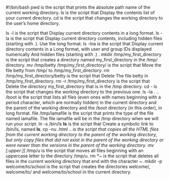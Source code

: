 #!/bin/bash
pwd is the script that prints the absolute path name of the current working directory.
ls is the script that Display the contents list of your current directory.
cd is the script that changes the working directory to the user’s home directory.

ls -l is the script that Display current directory contents in a long format.
ls -la is the script that Display current directory contents, including hidden files (starting with .). Use the long format.
ls -lna is the script that Display current directory contents in a Long format, with user and group IDs displayed numerically And hidden files (starting with .)
.
mkdir /tmp/my_first_directory is the script that creates a directory named my_first_directory in the /tmp/ directory.
mv /tmp/betty /tmp/my_first_directory/ is the script that Move the file betty from /tmp/ to /tmp/my_first_directory.
rm /tmp/my_first_directory/betty is the script that Delete The file betty in /tmp/my_first_directory.
rm -r /tmp/my_first_directory is the script that Delete the directory my_first_directory that is in the /tmp directory.
cd - is the script that changes the working directory to the previous one.
ls -la . .. /boot is the script that  lists all files (even ones with names beginning with a period character, which are normally hidden) in the current directory and the parent of the working directory and the /boot directory (in this order), in long format.
file /tmp/iamafile is the script that prints the type of the file named iamafile. The file iamafile will be in the /tmp directory when we will run your script.
ln -s /bin/ls __ls__ is the script that Create a symbolic link to /bin/ls, named __ls__. 
cp -nu *.html .. is the script that copies all the HTML files from the current working directory to the parent of the working directory, but only copy files that did not exist in the parent of the working directory or were newer than the versions in the parent of the working directory.
mv [:upper:]]* /tmp/u is the script that moves all files beginning with an uppercase letter to the directory /tmp/u.
rm *~ is the script that deletes all files in the current working directory that end with the character ~.
mkdir -p welcome/to/school is the script that creates the directories welcome/, welcome/to/ and welcome/to/school in the current directory.
